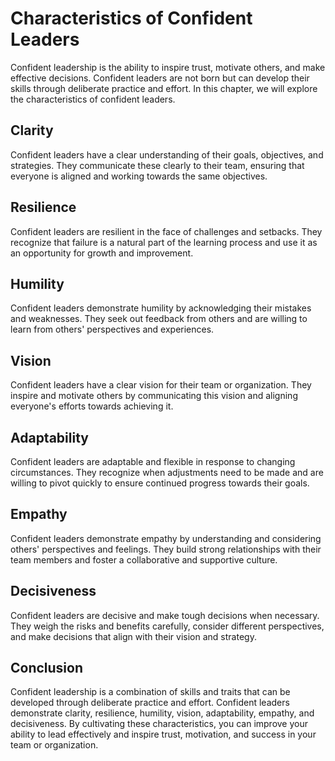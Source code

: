 Characteristics of Confident Leaders
==============================================================================

Confident leadership is the ability to inspire trust, motivate others, and make effective decisions. Confident leaders are not born but can develop their skills through deliberate practice and effort. In this chapter, we will explore the characteristics of confident leaders.

Clarity
-------

Confident leaders have a clear understanding of their goals, objectives, and strategies. They communicate these clearly to their team, ensuring that everyone is aligned and working towards the same objectives.

Resilience
----------

Confident leaders are resilient in the face of challenges and setbacks. They recognize that failure is a natural part of the learning process and use it as an opportunity for growth and improvement.

Humility
--------

Confident leaders demonstrate humility by acknowledging their mistakes and weaknesses. They seek out feedback from others and are willing to learn from others' perspectives and experiences.

Vision
------

Confident leaders have a clear vision for their team or organization. They inspire and motivate others by communicating this vision and aligning everyone's efforts towards achieving it.

Adaptability
------------

Confident leaders are adaptable and flexible in response to changing circumstances. They recognize when adjustments need to be made and are willing to pivot quickly to ensure continued progress towards their goals.

Empathy
-------

Confident leaders demonstrate empathy by understanding and considering others' perspectives and feelings. They build strong relationships with their team members and foster a collaborative and supportive culture.

Decisiveness
------------

Confident leaders are decisive and make tough decisions when necessary. They weigh the risks and benefits carefully, consider different perspectives, and make decisions that align with their vision and strategy.

Conclusion
----------

Confident leadership is a combination of skills and traits that can be developed through deliberate practice and effort. Confident leaders demonstrate clarity, resilience, humility, vision, adaptability, empathy, and decisiveness. By cultivating these characteristics, you can improve your ability to lead effectively and inspire trust, motivation, and success in your team or organization.
